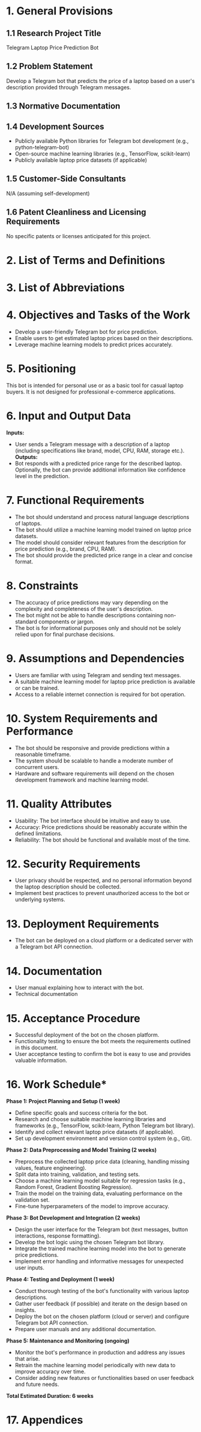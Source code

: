 # 1. General Provisions
## 1.1 Research Project Title
Telegram Laptop Price Prediction Bot
## 1.2 Problem Statement
Develop a Telegram bot that predicts the price of a laptop based on a user's description provided through Telegram messages.
## 1.3 Normative Documentation
## 1.4 Development Sources
- Publicly available Python libraries for Telegram bot development (e.g., python-telegram-bot)
- Open-source machine learning libraries (e.g., TensorFlow, scikit-learn)
- Publicly available laptop price datasets (if applicable)
## 1.5 Customer-Side Consultants
N/A (assuming self-development)
## 1.6 Patent Cleanliness and Licensing Requirements
No specific patents or licenses anticipated for this project.
# 2. List of Terms and Definitions

# 3. List of Abbreviations

# 4. Objectives and Tasks of the Work
- Develop a user-friendly Telegram bot for price prediction.
- Enable users to get estimated laptop prices based on their descriptions.
- Leverage machine learning models to predict prices accurately.
# 5. Positioning
This bot is intended for personal use or as a basic tool for casual laptop buyers. It is not designed for professional e-commerce applications.
# 6. Input and Output Data
**Inputs:**
- User sends a Telegram message with a description of a laptop (including specifications like brand, model, CPU, RAM, storage etc.).
**Outputs:**
- Bot responds with a predicted price range for the described laptop.
Optionally, the bot can provide additional information like confidence level in the prediction.
# 7. Functional Requirements
- The bot should understand and process natural language descriptions of laptops.
- The bot should utilize a machine learning model trained on laptop price datasets.
- The model should consider relevant features from the description for price prediction (e.g., brand, CPU, RAM).
- The bot should provide the predicted price range in a clear and concise format.
# 8. Constraints
- The accuracy of price predictions may vary depending on the complexity and completeness of the user's description.
- The bot might not be able to handle descriptions containing non-standard components or jargon.
- The bot is for informational purposes only and should not be solely relied upon for final purchase decisions.
# 9. Assumptions and Dependencies
- Users are familiar with using Telegram and sending text messages.
- A suitable machine learning model for laptop price prediction is available or can be trained.
- Access to a reliable internet connection is required for bot operation.
# 10. System Requirements and Performance
- The bot should be responsive and provide predictions within a reasonable timeframe.
- The system should be scalable to handle a moderate number of concurrent users.
- Hardware and software requirements will depend on the chosen development framework and machine learning model.
# 11. Quality Attributes
- Usability: The bot interface should be intuitive and easy to use.
- Accuracy: Price predictions should be reasonably accurate within the defined limitations.
- Reliability: The bot should be functional and available most of the time.
# 12. Security Requirements
- User privacy should be respected, and no personal information beyond the laptop description should be collected.
- Implement best practices to prevent unauthorized access to the bot or underlying systems.
# 13. Deployment Requirements
- The bot can be deployed on a cloud platform or a dedicated server with a Telegram bot API connection.
# 14. Documentation
- User manual explaining how to interact with the bot.
- Technical documentation
# 15. Acceptance Procedure
- Successful deployment of the bot on the chosen platform.
- Functionality testing to ensure the bot meets the requirements outlined in this document.
- User acceptance testing to confirm the bot is easy to use and provides valuable information.
# 16. Work Schedule*
**Phase 1: Project Planning and Setup (1 week)**
- Define specific goals and success criteria for the bot.
- Research and choose suitable machine learning libraries and frameworks (e.g., TensorFlow, scikit-learn, Python Telegram bot library).
- Identify and collect relevant laptop price datasets (if applicable).
- Set up development environment and version control system (e.g., Git).

**Phase 2: Data Preprocessing and Model Training (2 weeks)**
- Preprocess the collected laptop price data (cleaning, handling missing values, feature engineering).
- Split data into training, validation, and testing sets.
- Choose a machine learning model suitable for regression tasks (e.g., Random Forest, Gradient Boosting Regression).
- Train the model on the training data, evaluating performance on the validation set.
- Fine-tune hyperparameters of the model to improve accuracy.

**Phase 3: Bot Development and Integration (2 weeks)**
- Design the user interface for the Telegram bot (text messages, button interactions, response formatting).
- Develop the bot logic using the chosen Telegram bot library.
- Integrate the trained machine learning model into the bot to generate price predictions.
- Implement error handling and informative messages for unexpected user inputs.

**Phase 4: Testing and Deployment (1 week)**
- Conduct thorough testing of the bot's functionality with various laptop descriptions.
- Gather user feedback (if possible) and iterate on the design based on insights.
- Deploy the bot on the chosen platform (cloud or server) and configure Telegram bot API connection.
- Prepare user manuals and any additional documentation.

**Phase 5: Maintenance and Monitoring (ongoing)**
- Monitor the bot's performance in production and address any issues that arise.
- Retrain the machine learning model periodically with new data to improve accuracy over time.
- Consider adding new features or functionalities based on user feedback and future needs.

**Total Estimated Duration: 6 weeks**

# 17. Appendices